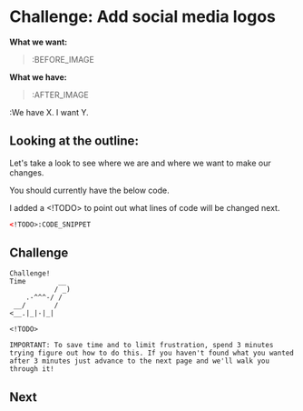 # Challenge: Add social media logos

**What we want:**

> <!TODO>:BEFORE_IMAGE

**What we have:**

> <!TODO>:AFTER_IMAGE

<!TODO>:We have X. I want Y.

## Looking at the outline:

Let's take a look to see where we are and where we want to make our changes.

You should currently have the below code.

I added a <!TODO> to point out what lines of code will be changed next.

```html
<!TODO>:CODE_SNIPPET
```

## Challenge

```
Challenge!  
Time        __
           / _)   
    .-^^^-/ /
 __/       /
<__.|_|-|_|

<!TODO>

IMPORTANT: To save time and to limit frustration, spend 3 minutes trying figure out how to do this. If you haven't found what you wanted after 3 minutes just advance to the next page and we'll walk you through it!
```

## Next

<!NAME>